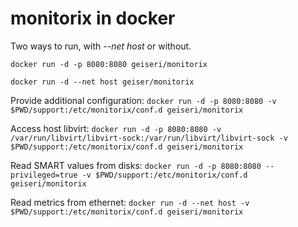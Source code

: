 monitorix in docker
===================

Two ways to run, with *--net host* or without.

```docker run -d -p 8080:8080 geiseri/monitorix```

```docker run -d --net host geiser/monitorix```

Provide additional configuration:
```docker run -d -p 8080:8080 -v $PWD/support:/etc/monitorix/conf.d geiseri/monitorix```

Access host libvirt:
```docker run -d -p 8080:8080 -v /var/run/libvirt/libvirt-sock:/var/run/libvirt/libvirt-sock -v $PWD/support:/etc/monitorix/conf.d geiseri/monitorix```

Read SMART values from disks:
```docker run -d -p 8080:8080 --privileged=true -v $PWD/support:/etc/monitorix/conf.d geiseri/monitorix```

Read metrics from ethernet:
```docker run -d --net host -v $PWD/support:/etc/monitorix/conf.d geiseri/monitorix```



